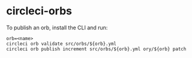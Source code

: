# circleci-orbs

To publish an orb, install the CLI and run:

```
orb=<name>
circleci orb validate src/orbs/${orb}.yml
circleci orb publish increment src/orbs/${orb}.yml ory/${orb} patch
```
